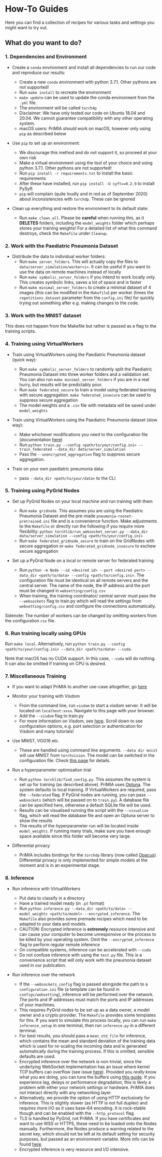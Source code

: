 # How-To Guides

Here you can find a collection of recipes for various tasks and settings you might want to try out.

## What do you want to do?

### 1. Dependencies and Environment
- Create a `conda` environment and install all dependencies to run our code and reproduce our results:
    - Create a new `conda` environment with python 3.7.1. Other pythons are not supported!
    - Run `make install` to recreate the environment
    - `make update` can be used to update the conda environment from the `.yml` file.
    - The environment will be called `torch4p`
    - Disclaimer: We have only tested our code on Ubuntu 18.04 and 20.04. We cannot guarantee compatibility with any other operating system.
    - macOS users: PriMIA _should_ work on macOS, however only using `pip` as described below

- Use `pip` to set up an environment:
    - We discourage this method and do not support it, so proceed at your own risk
    - Make a virtual environment using the tool of your choice and using python 3.7.1. Other pythons are not supported!
    - Run `pip install -r requirements.txt` to install the basic requirements
    - After these have installed, run `pip install -U syft==0.2.9` to install PySyft
    - `pip` will complain (quite loudly and in red as of September 2020) about inconsistencies with `torchdp`. These can be ignored
    
- Clean up everything and restore the environment to its default state:
    - Run `make clean_all`. Please be **careful** when running this, as it **DELETES** folders, including the `model_weights` folder which perhaps stores your training weights! For a detailed list of what this command destroys, check the `Makefile` under `Cleanup`.

### 2. Work with the Paediatric Pneumonia Dataset
- Distribute the data to individual worker folders:
    - Run `make server_folders`. This will actually copy the files to `data/server_simulation/worker<i>`. It can be useful if you want to use the data on remote machines instead of locally
    - Run `make symbolic_server_folders` if you intend to work locally only. This creates symbolic links, saves a lot of space and is faster
    - Run `make minimal_server_folders` to create a minimal dataset of 4 images (this can be modified in the `Makefile`) per worker (times the `repetitions_dataset` parameter from the `config.ini` file) for quickly trying out something after e.g. making changes to the code.

### 3. Work with the MNIST dataset
This does not happen from the Makefile but rather is passed as a flag to the training scripts.
    
    
### 4. Training using VirtualWorkers

- Train using VirtualWorkers using the Paediatric Pneumonia dataset (quick way):
    - Run `make symbolic_server_folders` to randomly split the Paediatric Pneumonia Dataset into three worker folders and a validation set. You can also run `make minimal_server_folders` if you are in a real hurry, but results will be predictably poor.
    - Run `make federated_secure` to train a model using federated learning with secure aggregation. `make federated_insecure` can be used to suppress secure aggregation
    - The model weights and a `.csv` file with metadata will be saved under `model_weights`

- Train using VirtualWorkers using the Paediatric Pneumonia dataset (slow way):
    - Make whichever modifications you need to the configuration file (documentation [here](ConfigDocs.md))
    - Run `python train.py --config <path/to/your/config.ini> --train_federated --data_dir data/server_simulation` 
    - Pass the `--unencrypted_aggregation` flag to suppress secure aggregation.

- Train on your own paediatric pneumonia data:
    - pass `--data_dir <path/to/your/data>` to the CLI    

### 5. Training using PyGrid Nodes

- Set up PyGrid Nodes on your local machine and run training with them
    - Run `make gridnode`. This assumes you are using the Paediatric Pneumonia Dataset and the pre-made `pneumonia-resnet-pretrained.ini` file and is a convenience function. Make adjustments to the `Makefile` or directly run the following if you require more flexibility: `python torchlib/run_websocket_server.py --data_dir data/server_simulation --config <path/to/your/config.ini>`
    - Run `make federated_gridnode_secure` to train on the GridNodes with secure aggregation or `make federated_gridnode_insecure` to eschew secure aggregation

- Set up a PyGrid Node on a local or remote server for federated training
    - Run `python -m Node --id <desired id> --port <desired port> --data_dir <path/to/data> --config <path/to/config.ini>`. The configuration file must be identical on all remote servers and the central server. The name of the node, the IP address and the port must be changed in `websetting/config.csv`
    - When training, the training coordinator/ central server must pass the `--websockets` flag to train.py which will read the settings from `websetting/config.csv` and configure the connections automatically.

Sidenote: The number of workers can be changed by omitting workers from the configuration `csv` file.

### 6. Run training locally using GPUs
Run `make local`. Alternatively, run `python train.py --config <path/to/your/config.ini> --data_dir <path/to/data> --cuda`.

Note that macOS has no CUDA support. In this case, `--cuda` will do nothing. It can also be omitted if training on CPU is desired.

### 7. Miscellaneous Training

- If you want to adapt PriMIA to another use-case altogether, go [here](HowToMod.md)

- Monitor your training with Visdom
    - From the command line, run `visdom` to start a visdom server. It will be located on `localhost:xxxx`. Navigate to this page with your browser.
    - Add the `--visdom` flag to train.py 
    - For more information on Visdom, see [here](https://github.com/facebookresearch/visdom). Scroll down to see configuration options, e.g. port selection or authentication for Visdom and many tutorials!

- Use MNIST, VGG16 etc.
    - These are handled using command line arguments. `--data dir mnist` will use MNIST from `torchvision`. The model can be switched in the configuration file. Check [this page](ConfigDocs.md) for details.

- Run a hyperparameter optimisation trial
    - Run `python torchlib/find_config.py`. This assumes the system is set up for training (as described above). PriMIA uses [Optuna](https://optuna.readthedocs.io/en/stable/#). The system defaults to local training. If VirtualWorkers are required, pass the `--federated` flag. If PyGrid nodes are running, you can pass `--websockets` (which will be passed on to `train.py`). A database file can be specified here, otherwise a default SQLite file will be used.
    - Results can be visualised running the script with the `--visualize` flag, which will read the database file and open an Optuna server to show the results
    - The results of the hyperparameter run will be located inside `model_weights`. If running many trials, make sure you have enough space available since this folder will become very large.

- Differential privacy
    - PriMIA includes bindings for the `torchdp` library (now called [Opacus](https://github.com/pytorch/opacus)). Differential privacy is only implemented for simple models at the moment and is in an experimental stage.

### 8. Inference
- Run inference with VirtualWorkers
    - Put data to classify in a directory
    - Have a trained model ready (in `.pt` format)
    - Run `python inference.py --data_dir <path/to/data> --model_weights <path/to/model> --encrypted_inference`. The `Makefile` also provides some premade recipes which need to be adapted to your data and models.
    - CAUTION: Encrypted inference is **extremely** resource intensive and can cause your computer to become unresponsive or the process to be killed by your operating system. Omit the `--encrypted_inference` flag to perform regular remote inference
    - On compatible systems, inference can be accelerated with `--cuda`
    - Do not confuse inference with using the `test.py` file. This is a convenience script that will only work with the pneumonia dataset used in our publication.

- Run inference over the network
    - If the `--websockets_config` flag is passed alongside the path to a `configuration.ini` file (a template can be found in `configs/websetting`), inference will be performed over the network. The ports and IP addresses must match the ports and IP addresses of your machines.
    - This requires PyGrid nodes to be set up as a data owner, a model owner and a crypto provider. The `Makefile` provides some templates for this. If you want to simulate this process locally, you can run `make inference_setup` in one terminal, then run `inference.py` in a different terminal.
    - For best results, you should pass a `mean_std_file` for inference, which contains the mean and standard deviation of the training data which is used for re-scaling the incoming data and is generated automatically during the training process. If this is omitted, sensible defaults are used. 
    - Encrypted inference over the network is non-trivial, since the underlying WebSocket implementation has an issue where kernel TCP buffers can overflow (see issue [here](https://github.com/websocket-client/websocket-client/issues/314)). Provided you _really_ know what you are doing, you can tune the buffers using [this guide](https://www.cyberciti.biz/faq/linux-tcp-tuning/). If you experience lag, delays or performance degradation, this is likely a problem with either your network settings or hardware. PriMIA does not interact directly with any networking layer.
    - Alternatively, we provide the option of using HTTP exclusively for inference. This is slightly slower (as HTTP is not full duplex) and requires more I/O as it uses base-64 encoding. It is rock-stable though and can be enabled with the `--http_protocol` flag.
    - TLS is handled by PyGrid, not PriMIA. If you have certificates and want to use WSS or HTTPS, these need to be loaded onto the Nodes manually. Furthermore, the Nodes produce a warning related to the secret key, which should not be left at its default setting for security purposes, but passed as an environment variable. More info can be found [here](https://github.com/OpenMined/PyGrid).
    - Encrypted inference is very resource and I/O intensive.  

